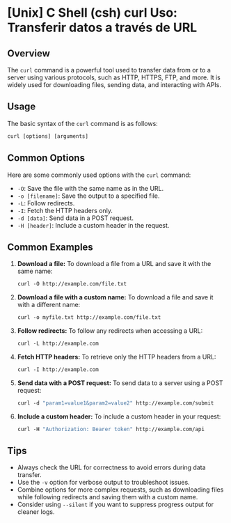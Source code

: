 # [Unix] C Shell (csh) curl Uso: Transferir datos a través de URL

## Overview
The `curl` command is a powerful tool used to transfer data from or to a server using various protocols, such as HTTP, HTTPS, FTP, and more. It is widely used for downloading files, sending data, and interacting with APIs.

## Usage
The basic syntax of the `curl` command is as follows:

```csh
curl [options] [arguments]
```

## Common Options
Here are some commonly used options with the `curl` command:

- `-O`: Save the file with the same name as in the URL.
- `-o [filename]`: Save the output to a specified file.
- `-L`: Follow redirects.
- `-I`: Fetch the HTTP headers only.
- `-d [data]`: Send data in a POST request.
- `-H [header]`: Include a custom header in the request.

## Common Examples

1. **Download a file:**
   To download a file from a URL and save it with the same name:
   ```csh
   curl -O http://example.com/file.txt
   ```

2. **Download a file with a custom name:**
   To download a file and save it with a different name:
   ```csh
   curl -o myfile.txt http://example.com/file.txt
   ```

3. **Follow redirects:**
   To follow any redirects when accessing a URL:
   ```csh
   curl -L http://example.com
   ```

4. **Fetch HTTP headers:**
   To retrieve only the HTTP headers from a URL:
   ```csh
   curl -I http://example.com
   ```

5. **Send data with a POST request:**
   To send data to a server using a POST request:
   ```csh
   curl -d "param1=value1&param2=value2" http://example.com/submit
   ```

6. **Include a custom header:**
   To include a custom header in your request:
   ```csh
   curl -H "Authorization: Bearer token" http://example.com/api
   ```

## Tips
- Always check the URL for correctness to avoid errors during data transfer.
- Use the `-v` option for verbose output to troubleshoot issues.
- Combine options for more complex requests, such as downloading files while following redirects and saving them with a custom name.
- Consider using `--silent` if you want to suppress progress output for cleaner logs.
